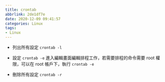 ```yaml
---
title: crontab
abbrlink: 2de1df7e
date: 2020-12-09 09:41:57
categories: Linux
tags:
- Linux
---
```

* 列出所有設定
`crontab -l`

* 設定
`crontab -e`
進入編輯畫面編輯排程工作，若需要排程的命令需要 root 權限，可以在 root 帳戶下，執行 `crontab -e`

* 刪除所有設定
`crontab -r`
